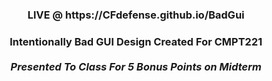<h3 align = "center">LIVE @ https://CFdefense.github.io/BadGui</h3>
<h3 align = "center"> 
  Intentionally Bad GUI Design Created For CMPT221
  <br /> <br />
  <i>Presented To Class For 5 Bonus Points on Midterm</i>
</h3>

